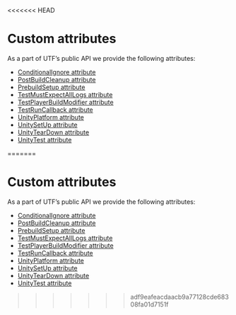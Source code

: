 <<<<<<< HEAD
# Custom attributes

As a part of UTF’s public API we provide the following attributes:

* [ConditionalIgnore attribute](./reference-attribute-conditionalignore.md)
* [PostBuildCleanup attribute](./reference-setup-and-cleanup.md#prebuildsetup-and-postbuildcleanup)
* [PrebuildSetup attribute](./reference-setup-and-cleanup.md#prebuildsetup-and-postbuildcleanup)
* [TestMustExpectAllLogs attribute](./reference-attribute-testmustexpectalllogs.md)
* [TestPlayerBuildModifier attribute](./reference-attribute-testplayerbuildmodifier.md)
* [TestRunCallback attribute](./reference-attribute-testruncallback.md)
* [UnityPlatform attribute](./reference-attribute-unityplatform.md)
* [UnitySetUp attribute](./reference-actions-outside-tests.md#unitysetup-and-unityteardown)
* [UnityTearDown attribute](./reference-actions-outside-tests.md#unitysetup-and-unityteardown)
* [UnityTest attribute](./reference-attribute-unitytest.md)

=======
# Custom attributes

As a part of UTF’s public API we provide the following attributes:

* [ConditionalIgnore attribute](./reference-attribute-conditionalignore.md)
* [PostBuildCleanup attribute](./reference-setup-and-cleanup.md#prebuildsetup-and-postbuildcleanup)
* [PrebuildSetup attribute](./reference-setup-and-cleanup.md#prebuildsetup-and-postbuildcleanup)
* [TestMustExpectAllLogs attribute](./reference-attribute-testmustexpectalllogs.md)
* [TestPlayerBuildModifier attribute](./reference-attribute-testplayerbuildmodifier.md)
* [TestRunCallback attribute](./reference-attribute-testruncallback.md)
* [UnityPlatform attribute](./reference-attribute-unityplatform.md)
* [UnitySetUp attribute](./reference-actions-outside-tests.md#unitysetup-and-unityteardown)
* [UnityTearDown attribute](./reference-actions-outside-tests.md#unitysetup-and-unityteardown)
* [UnityTest attribute](./reference-attribute-unitytest.md)

>>>>>>> adf9eafeacdaacb9a77128cde68308fa01d7151f
